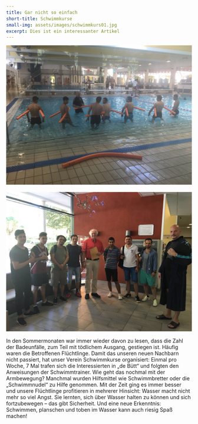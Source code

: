 ```yaml
---
title: Gar nicht so einfach
short-title: Schwimmkurse
small-img: assets/images/schwimmkurs01.jpg
excerpt: Dies ist ein interessanter Artikel
---
```



![](/uploads/versions/schwimmkurs02---x----1024-768x---.jpg)&nbsp;&nbsp; ![](/uploads/versions/schwimmkurs01---x----1024-768x---.jpg)

In den Sommermonaten war immer wieder davon zu lesen, dass die Zahl der Badeunf&auml;lle, zum Teil mit t&ouml;dlichem Ausgang, gestiegen ist. H&auml;ufig waren die Betroffenen Fl&uuml;chtlinge. Damit das unseren neuen Nachbarn nicht passiert, hat unser Verein Schwimmkurse organisiert: Einmal pro Woche, 7 Mal trafen sich die Interessierten in „de B&uuml;tt“ und folgten den Anweisungen der Schwimmtrainer. Wie geht das nochmal mit der Armbewegung? Manchmal wurden Hilfsmittel wie Schwimmbretter oder die „Schwimmnudel“ zu Hilfe genommen. Mit der Zeit ging es immer besser und unsere Fl&uuml;chtlinge profitieren in mehrerer Hinsicht: Wasser macht nicht mehr so viel Angst. Sie lernten, sich &uuml;ber Wasser halten zu k&ouml;nnen und sich fortzubewegen – das gibt Sicherheit. Und eine neue Erkenntnis: Schwimmen, planschen und toben im Wasser kann auch riesig Spa&szlig; machen!